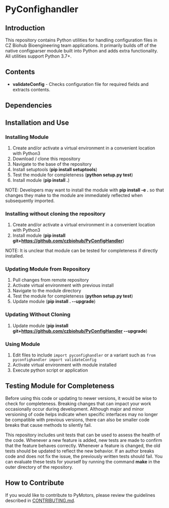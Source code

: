 # PyConfighandler

## Introduction
This repository contains Python utilities for handling configuration files in CZ Biohub Bioengineering team applications. It primarily builds off of the native configparser module built into Python and adds extra functionality. All utilities support Python 3.7+.

## Contents
* __validateConfig__ - Checks configuration file for required fields and extracts contents.

## Dependencies

## Installation and Use
### Installing Module
1. Create and/or activate a virtual environment in a convenient location with Python3
2. Download / clone this repository
3. Navigate to the base of the repository
4. Install setuptools (__pip install setuptools__)
5. Test the module for completeness (__python setup.py test__)
6. Install module (__pip install .__)

NOTE: Developers may want to install the module with __pip install -e .__ so that changes they make to the module are immediately reflected when subsequently imported.

### Installing without cloning the repository
1. Create and/or activate a virtual environment in a convenient location with Python3
2. Install module (__pip install git+https://github.com/czbiohub/PyConfigHandler__)

NOTE: It is unclear that module can be tested for completeness if directly installed.

### Updating Module from Repository
1. Pull changes from remote repository
2. Activate virtual environment with previous install
3. Navigate to the module directory
4. Test the module for completeness (__python setup.py test__)
5. Update module (__pip install . --upgrade__)

### Updating Without Cloning
1. Update module (__pip install git+https://github.com/czbiohub/PyConfigHandler --upgrade__)

### Using Module
1. Edit files to include `import pyconfighandler` or a variant such as `from pyconfighandler import validateConfig`
2. Activate virtual environment with module installed
3. Execute python script or application

## Testing Module for Completeness
Before using this code or updating to newer versions, it would be wise to check for completeness. Breaking changes that can impact your work occasionally occur during development. Although major and minor versioning of code helps indicate when specific interfaces may no longer be compatible with previous versions, there can also be smaller code breaks that cause methods to silently fail.

This repository includes unit tests that can be used to assess the health of the code. Whenever a new feature is added, new tests are made to confirm that the feature behaves correctly. Whenever a feature is changed, the old tests should be updated to reflect the new behavior. If an author breaks code and does not fix the issue, the previously written tests should fail. You can evaluate these tests for yourself by running the command __make__ in the outer directory of the repository.


## How to Contribute
If you would like to contribute to PyMotors, please review the guidelines described in [CONTRIBUTING.md](https://github.com/czbiohub/PyConfigHandler/blob/master/CONTRIBUTING.md).
